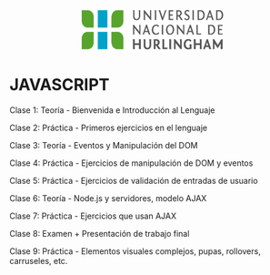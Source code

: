<div align="center">
  <img  src="logo-unahur.png" alt="logo-unahur" width="250" height="75" />
</div>  
  
# JAVASCRIPT

Clase 1: Teoría - Bienvenida e Introducción al Lenguaje

Clase 2: Práctica - Primeros ejercicios en el lenguaje

Clase 3: Teoría - Eventos y Manipulación del DOM

Clase 4: Práctica - Ejercicios de manipulación de DOM y eventos

Clase 5: Práctica - Ejercicios de validación de entradas de usuario

Clase 6: Teoría - Node.js y servidores, modelo AJAX

Clase 7: Práctica - Ejercicios que usan AJAX

Clase 8: Examen + Presentación de trabajo final

Clase 9: Práctica - Elementos visuales complejos, pupas, rollovers, carruseles, etc.
